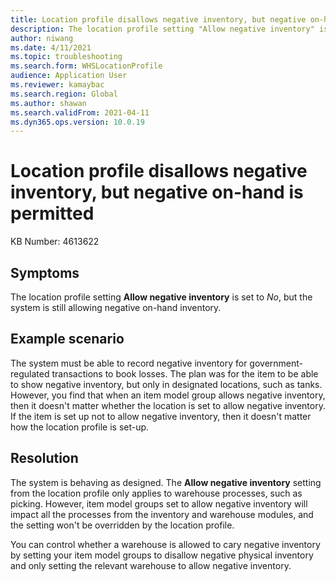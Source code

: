 ```yaml
---
title: Location profile disallows negative inventory, but negative on-hand is permitted
description: The location profile setting "Allow negative inventory" is set to "No", but the system is still allowing negative on-hand inventory.
author: niwang
ms.date: 4/11/2021
ms.topic: troubleshooting
ms.search.form: WHSLocationProfile
audience: Application User
ms.reviewer: kamaybac
ms.search.region: Global
ms.author: shawan
ms.search.validFrom: 2021-04-11
ms.dyn365.ops.version: 10.0.19
---
```


# Location profile disallows negative inventory, but negative on-hand is permitted

KB Number: 4613622

## Symptoms

The location profile setting **Allow negative inventory** is set to *No*, but the system is still allowing negative on-hand inventory.

## Example scenario

The system must be able to record negative inventory for government-regulated transactions to book losses. The plan was for the item to be able to show negative inventory, but only in designated locations, such as tanks. However, you find that when an item model group allows negative inventory, then it doesn't matter whether the location is set to allow negative inventory. If the item is set up not to allow negative inventory, then it doesn't matter how the location profile is set-up.

## Resolution

The system is behaving as designed. The **Allow negative inventory** setting from the location profile only applies to warehouse processes, such as picking. However, item model groups set to allow negative inventory will impact all the processes from the inventory and warehouse modules, and the setting won't be overridden by the location profile.

You can control whether a warehouse is allowed to cary negative inventory by setting your item model groups to disallow negative physical inventory and only setting the relevant warehouse to allow negative inventory.

